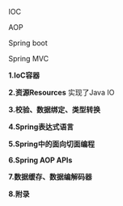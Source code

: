 IOC

AOP

Spring boot

Spring MVC



**1.IoC容器**

**2.资源Resources**  实现了Java IO

**3.校验、数据绑定、类型转换**

**4.Spring表达式语言**

**5.Spring中的面向切面编程**

**6.Spring AOP APIs**

**7.数据缓存、数据编解码器**

**8.附录**

